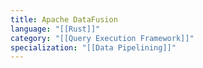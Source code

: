 ```yaml
---
title: Apache DataFusion
language: "[[Rust]]"
category: "[[Query Execution Framework]]"
specialization: "[[Data Pipelining]]"
---
```

